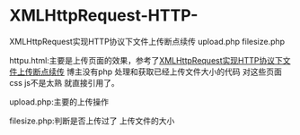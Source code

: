 # XMLHttpRequest-HTTP-
XMLHttpRequest实现HTTP协议下文件上传断点续传 upload.php filesize.php

httpu.html:主要是上传页面的效果，参考了<a href="http://www.zhangxinxu.com/wordpress/2013/11/xmlhttprequest-ajax-localstorage-%E6%96%87%E4%BB%B6%E6%96%AD%E7%82%B9%E7%BB%AD%E4%BC%A0/" title="XMLHttpRequest实现HTTP协议下文件上传断点续传" target="_blank">XMLHttpRequest实现HTTP协议下文件上传断点续传</a> 博主没有php 处理和获取已经上传文件大小的代码
对这些页面css  js不是太熟  就直接引用了。

upload.php:主要的上传操作  

filesize.php:判断是否上传过了  上传文件的大小
